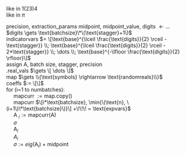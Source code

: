 like in $1(23)4$  
like in $\pi$  

$\text{precision}$, extraction_params midpoint, midpoint_value, digits $\gets \dots$  
$digits \gets \text{batchsize}\*\(\text{stagger}+1\)$  
indicatorvars $= \[\text{base}^{\lceil \frac{\text{digits}}{2} \rceil - \text{stagger}} \\; \text{base}^{\lceil \frac{\text{digits}}{2} \rceil - 2*\text{stagger}} \\; \dots \\; \text{base}^{-\lfloor \frac{\text{digits}}{2} \rfloor}\]$   
assign A, batch size, stagger, precision  
.real_vals $\gets \[ \dots \]$  
map $\gets \\{\text{symbols} \rightarrow \text{randomreals}\\}$  
coeffs $:= \[\]$  
for \(i=1 to numbatches\):  
&nbsp;&nbsp;&nbsp;&nbsp; mapcurr $:=\text{map.copy()}$  
&nbsp;&nbsp;&nbsp;&nbsp; mapcurr $\[i*\text{batchsize}, \min{\(\text{n}, \(i+1\)\*\text{batchsize}\)}\] +\!\!\! = \text{expvars}$  
&nbsp;&nbsp;&nbsp;&nbsp; A $_{i} := \text{mapcurr(A)}$  
&nbsp;&nbsp;&nbsp;&nbsp; $\sigma$  
&nbsp;&nbsp;&nbsp;&nbsp; $\text{A}_{i}$  
&nbsp;&nbsp;&nbsp;&nbsp; $A_{i}$    
&nbsp;&nbsp;&nbsp;&nbsp; $\sigma := eig(\text{A}_{i}) + \text{midpoint}$

